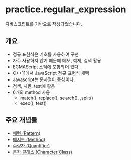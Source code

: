 # practice.regular_expression

자바스크립트를 기반으로 작성되었습니다.

## 개요

* 정규 표현식은 기호를 사용하여 구현
* 자주 사용하지 않기 때문에 메모, 예제, 검색 활용
* ECMAScript 스펙에 포함되어 있다.
* C++11에서 JavaScript 정규 표현식 채택
* Javascript는 문자열이 중심이다.
* 검색, 치환, test에 활용
* 6개의 method 사용
  * match(), replace(), search(). ,split()
  * exec(), test()

## 주요 개념들

* [패턴 (Pattern)]
* [메서드 (Method)]
* [수량자 (Quantifier)]
* [문자 클래스 (Character Class)]

[패턴 (Pattern)]: https://github.com/YonghoChoi/practice.regular_expression/blob/master/pattern/PATTERN.md
[메서드 (Method)]: https://github.com/YonghoChoi/practice.regular_expression/blob/master/method/METHOD.md
[수량자 (Quantifier)]: https://github.com/YonghoChoi/practice.regular_expression/blob/master/quantifier/QUANTIFIER.md
[문자 클래스 (Character Class)]: https://github.com/YonghoChoi/practice.regular_expression/blob/master/character_class/CHARACTERCLASS.md
